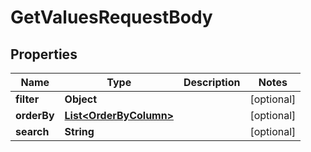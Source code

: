 

# GetValuesRequestBody


## Properties

| Name | Type | Description | Notes |
|------------ | ------------- | ------------- | -------------|
|**filter** | **Object** |  |  [optional] |
|**orderBy** | [**List&lt;OrderByColumn&gt;**](OrderByColumn.md) |  |  [optional] |
|**search** | **String** |  |  [optional] |



